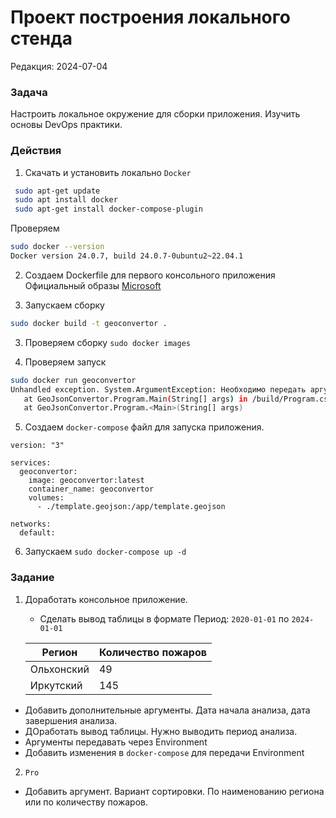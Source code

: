 # Проект построения локального стенда
Редакция: 2024-07-04

### Задача
Настроить локальное окружение для сборки приложения. Изучить основы DevOps практики. 

### Действия
1. Скачать и установить локально `Docker`
```bash
 sudo apt-get update
 sudo apt install docker
 sudo apt-get install docker-compose-plugin
```
Проверяем
```bash
sudo docker --version
Docker version 24.0.7, build 24.0.7-0ubuntu2~22.04.1
```

2. Создаем Dockerfile для первого консольного приложения
Официальный образы [Microsoft](https://learn.microsoft.com/ru-ru/dotnet/architecture/microservices/net-core-net-framework-containers/official-net-docker-images)

2. Запускаем сборку 
```bash
sudo docker build -t geoconvertor .
```
3. Проверяем сборку `sudo docker images`

4. Проверяем запуск 
```bash
sudo docker run geoconvertor
Unhandled exception. System.ArgumentException: Необходимо передать аргументы! Наименование файла.
   at GeoJsonConvertor.Program.Main(String[] args) in /build/Program.cs:line 10
   at GeoJsonConvertor.Program.<Main>(String[] args)
```

5. Создаем `docker-compose` файл для запуска приложения.
```
version: "3"

services:
  geoconvertor:
    image: geoconvertor:latest
    container_name: geoconvertor
    volumes:
      - ./template.geojson:/app/template.geojson

networks:
  default:
```

6. Запускаем `sudo docker-compose up -d`

### Задание
1. Доработать консольное приложение.
   - Сделать вывод таблицы в формате
   Период: `2020-01-01` по `2024-01-01`

   |  Регион           | Количество пожаров            |
   |-------------------|-------------------------------|
   | Ольхонский        |  49                           |
   | Иркутский         |  145                          |

  - Добавить дополнительные аргументы. Дата начала анализа, дата завершения анализа.
  - ДОработать вывод таблицы. Нужно выводить период анализа.
  - Аргументы передавать через Environment 
  - Добавить изменения в `docker-compose` для передачи Environment
   
2. `Pro`
  - Добавить аргумент. Вариант сортировки. По наименованию региона или по количеству пожаров.


